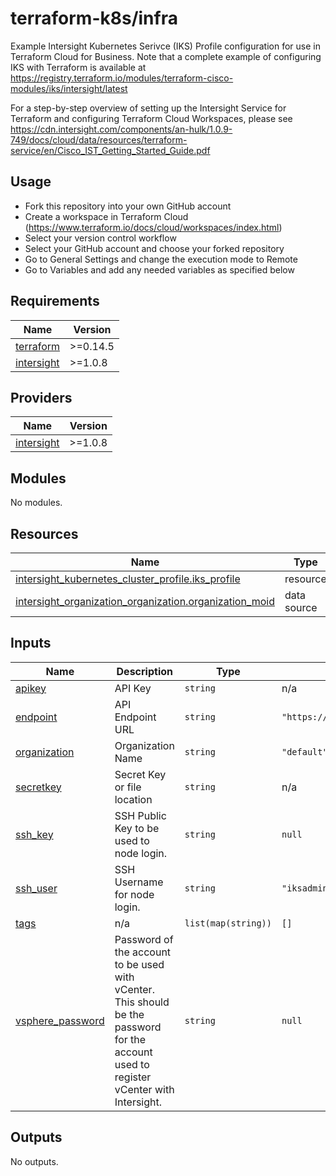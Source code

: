 # terraform-k8s/infra
Example Intersight Kubernetes Serivce (IKS) Profile configuration for use in Terraform Cloud for Business.  Note that a complete example of configuring IKS with Terraform is available at https://registry.terraform.io/modules/terraform-cisco-modules/iks/intersight/latest

For a step-by-step overview of setting up the Intersight Service for Terraform and configuring Terraform Cloud Workspaces, please see https://cdn.intersight.com/components/an-hulk/1.0.9-749/docs/cloud/data/resources/terraform-service/en/Cisco_IST_Getting_Started_Guide.pdf

## Usage
* Fork this repository into your own GitHub account
* Create a workspace in Terraform Cloud (https://www.terraform.io/docs/cloud/workspaces/index.html)
* Select your version control workflow
* Select your GitHub account and choose your forked repository
* Go to General Settings and change the execution mode to Remote
* Go to Variables and add any needed variables as specified below

<!-- BEGINNING OF PRE-COMMIT-TERRAFORM DOCS HOOK -->
## Requirements

| Name | Version |
|------|---------|
| <a name="requirement_terraform"></a> [terraform](#requirement\_terraform) | >=0.14.5 |
| <a name="requirement_intersight"></a> [intersight](#requirement\_intersight) | >=1.0.8 |

## Providers

| Name | Version |
|------|---------|
| <a name="provider_intersight"></a> [intersight](#provider\_intersight) | >=1.0.8 |

## Modules

No modules.

## Resources

| Name | Type |
|------|------|
| [intersight_kubernetes_cluster_profile.iks_profile](https://registry.terraform.io/providers/CiscoDevNet/intersight/latest/docs/resources/kubernetes_cluster_profile) | resource |
| [intersight_organization_organization.organization_moid](https://registry.terraform.io/providers/CiscoDevNet/intersight/latest/docs/data-sources/organization_organization) | data source |

## Inputs

| Name | Description | Type | Default | Required |
|------|-------------|------|---------|:--------:|
| <a name="input_apikey"></a> [apikey](#input\_apikey) | API Key | `string` | n/a | yes |
| <a name="input_endpoint"></a> [endpoint](#input\_endpoint) | API Endpoint URL | `string` | `"https://www.intersight.com"` | no |
| <a name="input_organization"></a> [organization](#input\_organization) | Organization Name | `string` | `"default"` | no |
| <a name="input_secretkey"></a> [secretkey](#input\_secretkey) | Secret Key or file location | `string` | n/a | yes |
| <a name="input_ssh_key"></a> [ssh\_key](#input\_ssh\_key) | SSH Public Key to be used to node login. | `string` | `null` | no |
| <a name="input_ssh_user"></a> [ssh\_user](#input\_ssh\_user) | SSH Username for node login. | `string` | `"iksadmin"` | no |
| <a name="input_tags"></a> [tags](#input\_tags) | n/a | `list(map(string))` | `[]` | no |
| <a name="input_vsphere_password"></a> [vsphere\_password](#input\_vsphere\_password) | Password of the account to be used with vCenter.  This should be the password for the account used to register vCenter with Intersight. | `string` | `null` | no |

## Outputs

No outputs.
<!-- END OF PRE-COMMIT-TERRAFORM DOCS HOOK -->